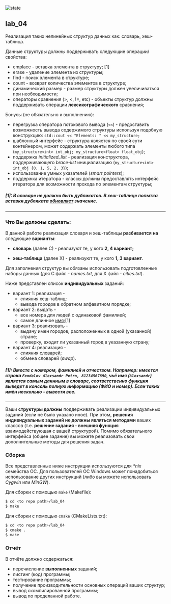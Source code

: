 ![state](https://github.com/michael2021-vlsu/ssw_lab_4sem/actions/workflows/c-cpp.yml/badge.svg)

## lab_04

Реализация таких нелинейных структур данных как: словарь, хеш-таблица.

Данные структуры должны поддерживать следующие операции/свойства:

- emplace - вставка элемента в структуру; [1]
- erase - удаление элемента из структуры;
- find - поиск элемента в структуре;
- count - возврат количества элементов в структуре;
- динамический размер - размер структуры должен увеличиваться при необходимости;
- операторы сравнения (>, <, !=, etc) - объекты структур должны поддерживать операции **лексикографического** сравнения;

Бонусы (не обязательно к выполнению):

- перегрузка оператора потокового вывода (`<<`) - предоставить возможность вывода содержимого структуры используя подобную конструкцию: `std::cout << "Elements: " << my_structure;`
- шаблонный интерфейс - структура является по своей сути контейнером, может содержать элементы любого типа (`my_structure<int> int_obj; my_structure<float> float_obj`);
- поддержка *initialized_list* - реализация конструктора, поддерживающего *brace-list* инициализацию (`my_structure<int> int_obj {0, 1, 5, 2, 3}`);
- использование умных указателей (*smart pointers*);
- поддержка итератора - классы должны предоставлять интерфейс итератора для возможности прохода по элементам структуры;

##### [1]: В словаре не должно быть дубликатов. В хеш-таблице попытка вставки дубликата <u>обновляет</u> значение.

-----------------------------

### Что Вы должны сделать:

В данной работе реализация словаря и хеш-таблицы **разбивается** **на** следующие **варианты**:

- **словарь** (далее С) - реализуют те, у кого **2, 4 вариант;**

- **хеш-таблица** (далее Х) - реализуют те, у кого **1, 3 вариант**.

Для заполнения структур вы обязаны использовать подготовленные наборы данных (для С файл - *names.txt*, для Х файл - *cities.txt*). 

Ниже представлен список **индивидуальных** заданий:

- вариант 1: реализация - 
  - слияния хеш-таблиц;
  - вывода городов в обратном алфавитном порядке;
- вариант 2: выдать - 
  - все номера для людей с одинаковой фамилией;
  - самое длинное <u>имя</u>;[1]
- вариант 3: реализовать -  
  - выдачу имен городов, расположенных в одной (указанной) стране;
  - проверку, входит ли указанный город в указанную страну;
- вариант 4: реализация - 
  - слияния словарей;
  - обмена словарей (*swap*).

##### [1]: Вместе с номером, фамилией и отчеством. Например: имеется строка `Feodalov Alexsandr Petro, 81234567890`, чьё имя (`Alexsandr`) является самым длинным в словаре, соответственно функция выведет в консоль полную информацию (ФИО и номер). Если таких имён несколько - вывести все.

** **

Ваши **структуры должны** поддерживать реализации индивидуальных заданий (если не было указано иное).  При этом, **решения индивидуальных заданий не должны являться методами** ваших классов (т.е. **решение задания - внешняя функция** взаимодействующая с вашей структурой). Помимо обязательного интерфейса (общее задание) вы можете реализовать свои дополнительные методы для решения задач. 

### Сборка

Все представленные ниже инструкции используются для _*nix_ семейства ОС.  Для пользователей ОС Windows может понадобиться использование других инструкций (либо вы можете использовать *Cygwin* или *MinGW*).

Для сборки с помощью `make` (Makefile):

```bash
$ cd <to repo path>/lab_04
$ make
```

Для сборки с помощью `cmake` (CMakeLists.txt):

```bash
$ cd <to repo path>/lab_04
$ cmake .
$ make
```

### Отчёт

В отчёте должно содержаться:

- перечисление **выполненных** заданий;
- листинг (код) программы;
- тестирование программы;
- получение производительности основных операций ваших структур;
- вывод скомпилированной программы;
- вывод по проделанной работе.